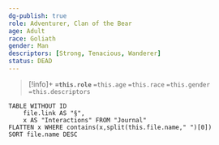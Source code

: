 ```yaml
---
dg-publish: true
role: Adventurer, Clan of the Bear
age: Adult
race: Goliath
gender: Man
descriptors: [Strong, Tenacious, Wanderer]
status: DEAD
---
```


> [!info]+
> **`=this.role`**
> `=this.age` `=this.race` `=this.gender`
> `=this.descriptors` 

```dataview
TABLE WITHOUT ID
	file.link AS "§", 
	x AS "Interactions" FROM "Journal"
FLATTEN x WHERE contains(x,split(this.file.name," ")[0])
SORT file.name DESC
```